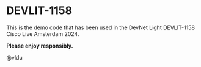 # DEVLIT-1158

This is the demo code that has been used in the DevNet Light DEVLIT-1158 Cisco Live Amsterdam 2024.

**Please enjoy responsibly.**

@vldu